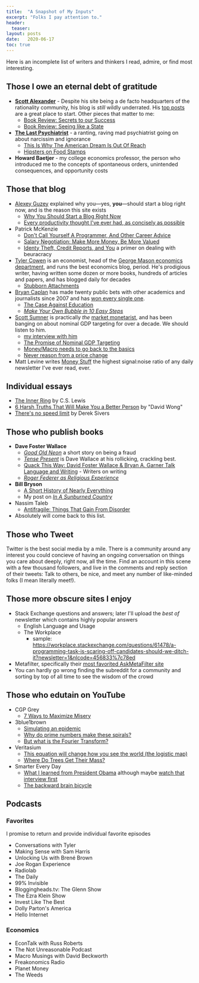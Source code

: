 ```yaml
---
title:  "A Snapshot of My Inputs"
excerpt: "Folks I pay attention to."
header:
  teaser: 
layout: posts
date:   2020-06-17
toc: true
---
```

<!-- 
 fill out websites, provide links to podcasts, flesh out
-->

Here is an incomplete list of writers and thinkers I read, admire, or find most interesting.

## Those I owe an eternal debt of gratitude

- [**Scott Alexander**](https://slatestarcodex.com/) - Despite his site being a de facto headquarters of the rationality community, his blog is *still* wildly underrated. His [top posts](https://slatestarcodex.com/about/) are a great place to start. Other pieces that matter to me:
  - [Book Review: Secrets to our Success](https://slatestarcodex.com/2019/06/04/book-review-the-secret-of-our-success/)
  - [Book Review: Seeing like a State](https://slatestarcodex.com/2017/03/16/book-review-seeing-like-a-state/)
- [**The Last Psychiatrist**](https://thelastpsychiatrist.com/) - a ranting, raving mad psychiatrist going on about narcissim and ignorance
  - [This Is Why The American Dream Is Out Of Reach](https://thelastpsychiatrist.com/2010/08/this_is_why_the_american_dream.html)
  - [Hipsters on Food Stamps](https://thelastpsychiatrist.com/2012/11/hipsters_on_food_stamps.html)
- **Howard Baetjer** - my college economics professor, the person who introduced me to the concepts of spontaneous orders, unintended consequences, and opportunity costs

## Those that blog

- [Alexey Guzey](https://guzey.com/) explained why you—yes, **you**—should start a blog right now, and is the reason this site exists
  - [Why You Should Start a Blog Right Now](https://guzey.com/personal/why-have-a-blog/)
  - [Every productivity thought I've ever had, as concisely as possible](https://guzey.com/productivity/)
- Patrick McKenzie
  - [Don't Call Yourself A Programmer, And Other Career Advice](https://www.kalzumeus.com/2011/10/28/dont-call-yourself-a-programmer/)
  - [Salary Negotiation: Make More Money, Be More Valued](https://www.kalzumeus.com/2012/01/23/salary-negotiation/)
  - [Identy Theft, Credit Reports, and You](https://www.kalzumeus.com/2017/09/09/identity-theft-credit-reports/) a primer on dealing with beuracracy
- [Tyler Cowen](marginalrevolution.com) is an economist, head of the [George Mason economics department](https://slate.com/culture/2006/03/the-real-secret-of-george-mason-university.html), and runs the best economics blog, period. He's prodigious writer, having written some dozen or more books, hundreds of articles and papers, and has blogged daily for decades
  - [Stubborn Attachments](https://amzn.to/37F0Ryp)
- [Bryan Caplan](https://www.econlib.org/author/bcaplan/) has made twenty public bets with other academics and journalists since 2007 and has [won every single one](https://www.econlib.org/my-complete-bet-wiki/).
  - [The Case Against Education](https://amzn.to/39YpZzQ)
  - [*Make Your Own Bubble in 10 Easy Steps*](https://www.econlib.org/archives/2013/04/make_your_own_b.html)
- [Scott Sumner](https://www.themoneyillusion.com) is practically *the* [market monetarist](https://en.wikipedia.org/wiki/Market_monetarism), and has been banging on about nominal GDP targeting for over a decade. We should listen to him.
  - [my interview with him](/scott-sumner-economist)
  - [The Promise of Nominal GDP Targeting](https://www.mercatus.org/system/files/sumner-nominal-gdp-primer-mercatus-v1.pdf)
  - [Money/Macro needs to go back to the basics](https://www.themoneyillusion.com/moneymacro-needs-to-go-back-to-basics/)
  - [Never reason from a price change](https://www.themoneyillusion.com/never-reason-from-a-price-change/)
- Matt Levine writes [Money Stuff](https://www.bloomberg.com/opinion/authors/ARbTQlRLRjE/matthew-s-levine) the highest signal:noise ratio of any daily newsletter I've ever read, ever.

## Individual essays

- [The Inner Ring](https://www.lewissociety.org/innerring/) by C.S. Lewis
- [6 Harsh Truths That Will Make You a Better Person](https://www.cracked.com/blog/6-harsh-truths-that-will-make-you-better-person/) by "David Wong"
- [There's no speed limit](https://sivers.org/kimo) by Derek Sivers

## Those who publish books

- **Dave Foster Wallace**
  - [*Good Old Neon*](http://sdavidmiller.com/octo/files/no_google2/GoodOldNeon.pdf) a short story on being a fraud
  - [*Tense Present*](https://harpers.org/wp-content/uploads/HarpersMagazine-2001-04-0070913.pdf) is Dave Wallace at his rollicking, crackling best.
  - [Quack This Way: David Foster Wallace & Bryan A. Garner Talk Language and Writing](https://amzn.to/2RmMSqk) - Writers on writing
  - [*Roger Federer as Religious Experience*](https://www.nytimes.com/2006/08/20/sports/playmagazine/20federer.html)
- **Bill Bryson**
  - [A Short History of Nearly Everything](https://www.nytimes.com/2006/08/20/sports/playmagazine/20federer.html)
  - My post on [*In A Sunburned Country*](/how-funny-is-bill-bryson)
- Nassim Taleb
  - [Antifragile: Things That Gain From Disorder](https://amzn.to/34riqAv)
- Absolutely will come back to this list.

## Those who Tweet

Twitter is the best social media by a mile. There is a community around any interest you could concieve of having an ongoing conversation on things you care about deeply, right now, all the time. Find an account in this scene with a few thousand followers, and live in the comments and reply section of their tweets: Talk to others, be nice, and meet any number of like-minded folks (I mean literally meet!).

## Those more obscure sites I enjoy

- Stack Exchange questions and answers; later I'll upload the *best of* newsletter which contains highly popular answers
  - English Language and Usage
  - The Workplace
    - sample: https://workplace.stackexchange.com/questions/61478/a-programming-task-is-scaring-off-candidates-should-we-ditch-it?newsletter=1&nlcode=456833%7c78ed
- Metafilter, specifically their [most favorited AskMetaFilter site](https://ask.metafilter.com/popular.mefi)
- You can hardly go wrong finding the subreddit for a community and sorting by top of all time to see the wisdom of the crowd

## Those who edutain on YouTube

- CGP Grey
  - [7 Ways to Maximize Misery](https://www.youtube.com/watch?v=LO1mTELoj6o)
- 3blue1brown
  - [Simulating an epidemic](https://www.youtube.com/watch?v=gxAaO2rsdIs)
  - [Why do prime numbers make these spirals?](https://www.youtube.com/watch?v=EK32jo7i5LQ)
  - [But what is the Fourier Transform?](https://www.youtube.com/watch?v=spUNpyF58BY)
- Veritasium
  - [This equation will change how you see the world (the logistic map)](https://www.youtube.com/watch?v=ovJcsL7vyrk&t=1s)
  - [Where Do Trees Get Their Mass?](https://www.youtube.com/watch?v=2KZb2_vcNTg&)
- Smarter Every Day
  - [What I learned from President Obama](https://www.youtube.com/watch?v=GpWQHFzrEqc) although maybe [watch that interview first](https://www.youtube.com/watch?v=Tjl8ka3F6QU)
  - [The backward brain bicycle](https://www.youtube.com/watch?v=MFzDaBzBlL0&t=29s)

## Podcasts

### Favorites

I promise to return and provide individual favorite episodes

- Conversations with Tyler
- Making Sense with Sam Harris
- Unlocking Us with Brené Brown
- Joe Rogan Experience
- Radiolab
- The Daily
- 99% Invisible
- Bloggingheads.tv: The Glenn Show
- The Ezra Klein Show
- Invest Like The Best
- Dolly Parton's America
- Hello Internet

### Economics

- EconTalk with Russ Roberts
- The Not Unreasonable Podcast
- Macro Musings with David Beckworth
- Freakonomics Radio
- Planet Money
- The Weeds
